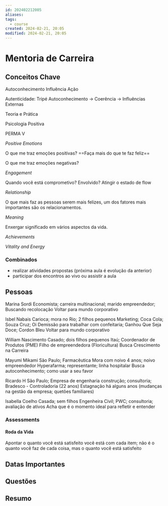 ```yaml
---
id: 202402212005
aliases: 
tags:
  - course
created: 2024-02-21, 20:05
modified: 2024-02-21, 20:05
---
```

# Mentoria de Carreira

## Conceitos Chave

Autoconhecimento
Influência
Ação

Autenticidade: Tripé
Autoconhecimento -> Coerência -> Influências Externas

Teoria e Prática

Psicologia Positiva

PERMA V

_Positive Emotions_

O que me traz emoções positivas?
==Faça mais do que te faz feliz==

O que me traz emoções negativas?

_Engagement_

Quando você está comprometivo?  Envolvido?
Atingir o estado de flow

_Relationship_

O que mais faz as pessoas serem mais felizes, um dos fatores mais importantes são os relacionamentos.

_Meaning_

Enxergar significado em vários aspectos da vida.

_Achievements_

_Vitality and Energy_


### Combinados

- realizar atividades propostas (próxima aula é evolução da anterior)
- participar dos encontros ao vivo ou assistir a aula

## Pessoas

Marina Sordi
Economista; carreira multinacional; marido empreendedor;
Buscando recolocação
Voltar para mundo corporativo

Isbel Nabais
Carioca; mora no Rio; 2 filhos pequenos
Marketing; Coca Cola; Souza Cruz; Oi
Demissão para trabalhar com confeitaria;
Ganhou Que Seja Doce; Cordon Bleu
Voltar para mundo corporativo

William Nascimento
Casado; dois filhos pequenos
Itaú; Coordenador de Produtos (PME)
Filho de empreendedora (Floricultura)
Busca Crescimento na Carreira

Mayumi Mikami
São Paulo; Farmacêutica
Mora com noivo 4 anos; noivo empreendedor
Hyperafarma; representante; linha hospitalar
Busca autoconhecimento; como usar a seu favor

Ricardo H
São Paulo; 
Empresa de engenharia construção; consultoria; Bradesco - Controladoria (22 anos)
Estagnação há alguns anos (mudanças na gestão da empresa; quetões familiares)

Isabella Coelho
Casada; sem filhos
Engenheira Civil; 
PWC; consultoria; avaliação de ativos
Acha que é o momento ideal para refletir e entender

### Assessments

#### Roda da Vida

Apontar o quanto você está satisfeito você está com cada item; não é o quanto você faz de cada coisa, mas o quanto você está satisfeito

## Datas Importantes

## Questões

## Resumo
